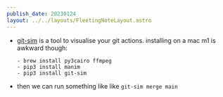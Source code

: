 ```yaml
---
publish_date: 20230124    
layout: ../../layouts/FleetingNoteLayout.astro
---
```

- [git-sim](https://github.com/initialcommit-com/git-sim) is a tool to visualise your git actions. installing on a mac m1 is awkward though:
  
	  - brew install py3cairo ffmpeg
	  - pip3 install manim
	  - pip3 install git-sim

- then we can run  something like like `git-sim merge main`